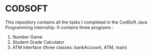 # CODSOFT
This repository contains all the tasks I completed in the CodSoft Java Programming internship.
It contains three programs :
1. Number Game
2. Student Grade Calculator
3. ATM Interface (three classes: bankAccount, ATM, main)
